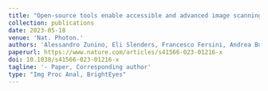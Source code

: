 ```yaml
---
title: "Open-source tools enable accessible and advanced image scanning microscopy data analysis"
collection: publications
date: 2023-05-18
venue: 'Nat. Photon.'
authors: 'Alessandro Zunino, Eli Slenders, Francesco Fersini, Andrea Bucci, Mattia Donato, Giuseppe Vicidomini'
paperurl: https://www.nature.com/articles/s41566-023-01216-x
doi: 10.1038/s41566-023-01216-x
tagline: '- Paper, Corresponding author'
type: "Img Proc Anal, BrightEyes"
---
```

